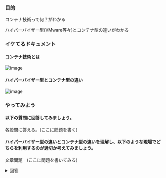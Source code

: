 ### 目的
コンテナ技術って何？がわかる

ハイパーバイザー型(VMware等々)とコンテナ型の違いがわかる


### イケてるドキュメント
#### コンテナ技術とは
![image](https://user-images.githubusercontent.com/119464648/227690603-2dcdacb8-0b9a-4673-a3d0-2fd81e1d06e9.png)

#### ハイパーバイザー型とコンテナ型の違い
![image](https://user-images.githubusercontent.com/119464648/227814270-0ea04fac-55ee-47de-a39c-6fedcae4af94.png)

### やってみよう
#### 以下の質問に回答してみましょう。

各設問に答える。(ここに問題を書く)

#### ハイパーバイザー型の違いとコンテナ型の違いを理解し、以下のような現場でどちらを利用するのが適切か考えてみましょう。

文章問題　(ここに問題を書いてみる)

<details>
  <summary>回答</summary>
 
</details>
